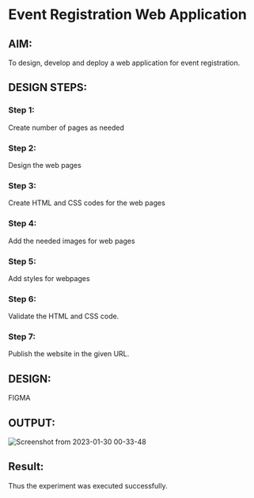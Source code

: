 # Event Registration Web Application

## AIM:
To design, develop and deploy a web application for event registration.

## DESIGN STEPS:

### Step 1:
Create number of pages as needed

### Step 2:
Design the web pages

### Step 3:
Create HTML and CSS codes for the web pages

### Step 4:
Add the needed images for web pages

### Step 5:
Add styles for webpages

### Step 6:
Validate the HTML and CSS code.

### Step 7:
Publish the website in the given URL.

## DESIGN:
FIGMA

## OUTPUT:

![Screenshot from 2023-01-30 00-33-48](https://user-images.githubusercontent.com/119404594/215349644-ba10d3ce-a542-4465-a59b-24f2e7cbd5da.png)


## Result:
Thus the experiment was executed successfully.
